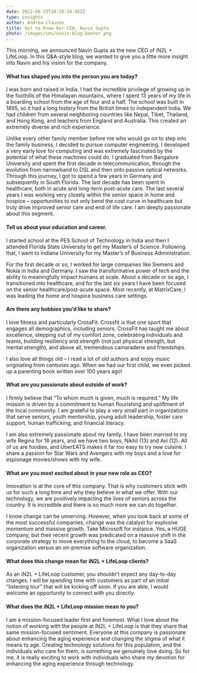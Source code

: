 ```yaml
---
date: 2022-08-23T10:28:34.952Z
type: insights
author: Andrea Clauson
title: Get to Know Our CEO, Navin Gupta
photo: /images/cms/navin-blog-banner.png
---
```

This morning, we announced Navin Gupta as the new CEO of iN2L + LifeLoop. In this Q&A-style blog, we wanted to give you a little more insight into Navin and his vision for the company. 

#### What has shaped you into the person you are today?

I was born and raised in India. I had the incredible privilege of growing up in the foothills of the Himalayan mountains, where I spent 13 years of my life in a boarding school from the age of four and a half. The school was built in 1895, so it had a long history from the British times to independent India. We had children from several neighboring countries like Nepal, Tibet, Thailand, and Hong Kong, and teachers from England and Australia. This created an extremely diverse and rich experience. 

Unlike every other family member before me who would go on to step into the family business, I decided to pursue computer engineering. I developed a very early love for computing and was extremely fascinated by the potential of what these machines could do. I graduated from Bangalore University and spent the first decade in telecommunication, through the evolution from narrowband to DSL and then onto passive optical networks. Through this journey, I got to spend a few years in Germany and subsequently in South Florida. The last decade has been spent in healthcare, both in acute and long-term post-acute care. The last several years I was working very closely within the senior space in home and hospice – opportunities to not only bend the cost curve in healthcare but truly drive improved senior care and end of life care. I am deeply passionate about this segment.

#### Tell us about your education and career.

I started school at the PES School of Technology in India and then I attended Florida State University to get my Master’s of Science. Following that, I went to Indiana University for my Master’s of Business Administration. 

For the first decade or so, I worked for large companies like Siemens and Nokia in India and Germany. I saw the transformative power of tech and the ability to meaningfully impact humans at scale. About a decade or so ago, I transitioned into healthcare, and for the last six years I have been focused on the senior healthcare/post-acute space. Most recently, at MatrixCare, I was leading the home and hospice business care settings. 

#### Are there any hobbies you’d like to share?

I love fitness and particularly CrossFit. Crossfit is that one sport that engages all demographics, including seniors. CrossFit has taught me about excellence, stepping out of my comfort zone, celebrating individuals and teams, building resiliency and strength (not just physical strength, but mental strength), and above all, tremendous camaraderie and friendships.

I also love all things old – I read a lot of old authors and enjoy music originating from centuries ago. When we had our first child, we even picked up a parenting book written over 100 years ago!

#### What are you passionate about outside of work?

I firmly believe that “To whom much is given, much is required.” My life mission is driven by a commitment to human flourishing and upliftment of the local community. I am grateful to play a very small part in organizations that serve seniors, youth mentorship, young adult leadership, foster care support, human trafficking, and financial literacy. 

I am also extremely passionate about my family. I have been married to my wife Regina for 18 years, and we have two boys, Nikhil (13) and Avi (12). All of us are foodies, and UberEATS makes it far too easy to try new cuisine. I share a passion for Star Wars and Avengers with my boys and a love for espionage movies/shows with my wife.

#### What are you most excited about in your new role as CEO?

Innovation is at the core of this company. That is why customers stick with us for such a long time and why they believe in what we offer. With our technology, we are positively impacting the lives of seniors across the country. It is incredible and there is so much more we can do together.

I know change can be unnerving. However, when you look back at some of the most successful companies, change was the catalyst for explosive momentum and massive growth. Take Microsoft for instance. Yes, a HUGE company, but their recent growth was predicated on a massive shift in the corporate strategy to move everything to the cloud, to become a SaaS organization versus an on-premise software organization. 

#### What does this change mean for iN2L + LifeLoop clients?

As an iN2L + LifeLoop customer, you shouldn’t expect any day-to-day changes. I will be spending time with customers as part of an initial “listening tour” that will be kicking off soon. If you are able, I would welcome an opportunity to connect with you directly. 

#### What does the iN2L + LifeLoop mission mean to you?

I am a mission-focused leader first and foremost. What I love about the notion of working with the people at iN2L + LifeLoop is that they share that same mission-focused sentiment. Everyone at this company is passionate about enhancing the aging experience and changing the stigma of what it means to age. Creating technology solutions for this population, and the individuals who care for them, is something we genuinely love doing. So for me, it is really exciting to work with individuals who share my devotion for enhancing the aging experience through technology.